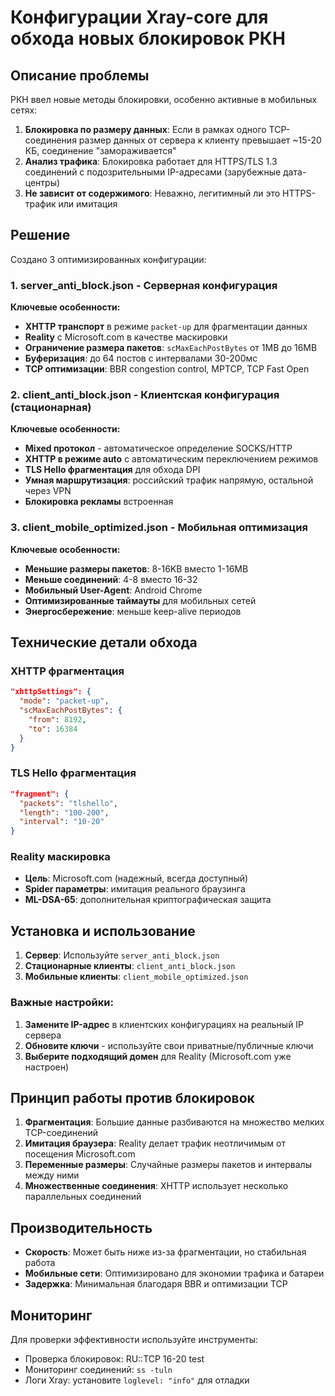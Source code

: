 # Конфигурации Xray-core для обхода новых блокировок РКН

## Описание проблемы

РКН ввел новые методы блокировки, особенно активные в мобильных сетях:

1. **Блокировка по размеру данных**: Если в рамках одного TCP-соединения размер данных от сервера к клиенту превышает ~15-20 КБ, соединение "замораживается"
2. **Анализ трафика**: Блокировка работает для HTTPS/TLS 1.3 соединений с подозрительными IP-адресами (зарубежные дата-центры)
3. **Не зависит от содержимого**: Неважно, легитимный ли это HTTPS-трафик или имитация

## Решение

Создано 3 оптимизированных конфигурации:

### 1. server_anti_block.json - Серверная конфигурация
**Ключевые особенности:**
- **XHTTP транспорт** в режиме `packet-up` для фрагментации данных
- **Reality** с Microsoft.com в качестве маскировки
- **Ограничение размера пакетов**: `scMaxEachPostBytes` от 1MB до 16MB
- **Буферизация**: до 64 постов с интервалами 30-200мс
- **TCP оптимизации**: BBR congestion control, MPTCP, TCP Fast Open

### 2. client_anti_block.json - Клиентская конфигурация (стационарная)
**Ключевые особенности:**
- **Mixed протокол** - автоматическое определение SOCKS/HTTP
- **XHTTP в режиме auto** с автоматическим переключением режимов
- **TLS Hello фрагментация** для обхода DPI
- **Умная маршрутизация**: российский трафик напрямую, остальной через VPN
- **Блокировка рекламы** встроенная

### 3. client_mobile_optimized.json - Мобильная оптимизация
**Ключевые особенности:**
- **Меньшие размеры пакетов**: 8-16KB вместо 1-16MB
- **Меньше соединений**: 4-8 вместо 16-32
- **Мобильный User-Agent**: Android Chrome
- **Оптимизированные таймауты** для мобильных сетей
- **Энергосбережение**: меньше keep-alive периодов

## Технические детали обхода

### XHTTP фрагментация
```json
"xhttpSettings": {
  "mode": "packet-up",
  "scMaxEachPostBytes": {
    "from": 8192,
    "to": 16384
  }
}
```

### TLS Hello фрагментация
```json
"fragment": {
  "packets": "tlshello",
  "length": "100-200",
  "interval": "10-20"
}
```

### Reality маскировка
- **Цель**: Microsoft.com (надежный, всегда доступный)
- **Spider параметры**: имитация реального браузинга
- **ML-DSA-65**: дополнительная криптографическая защита

## Установка и использование

1. **Сервер**: Используйте `server_anti_block.json`
2. **Стационарные клиенты**: `client_anti_block.json`
3. **Мобильные клиенты**: `client_mobile_optimized.json`

### Важные настройки:

1. **Замените IP-адрес** в клиентских конфигурациях на реальный IP сервера
2. **Обновите ключи** - используйте свои приватные/публичные ключи
3. **Выберите подходящий домен** для Reality (Microsoft.com уже настроен)

## Принцип работы против блокировок

1. **Фрагментация**: Большие данные разбиваются на множество мелких TCP-соединений
2. **Имитация браузера**: Reality делает трафик неотличимым от посещения Microsoft.com
3. **Переменные размеры**: Случайные размеры пакетов и интервалы между ними
4. **Множественные соединения**: XHTTP использует несколько параллельных соединений

## Производительность

- **Скорость**: Может быть ниже из-за фрагментации, но стабильная работа
- **Мобильные сети**: Оптимизировано для экономии трафика и батареи
- **Задержка**: Минимальная благодаря BBR и оптимизации TCP

## Мониторинг

Для проверки эффективности используйте инструменты:
- Проверка блокировок: RU::TCP 16-20 test
- Мониторинг соединений: `ss -tuln`
- Логи Xray: установите `loglevel: "info"` для отладки